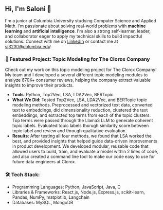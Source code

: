 ## Hi, I'm Saloni 👋
I'm a junior at Columbia University studying Computer Science and Applied Math. I'm passionate about solving real-world problems with **machine learning** and **artificial intelligence**. I'm also a strong self-learner, leader, and collaborator eager to apply my technical skills to build impactful solutions. Connect with me on [Linkedin](https://www.linkedin.com/in/saloni-jain-columbia/) or contact me at sj3230@columbia.edu!

### 🎯 Featured Project: Topic Modeling for The Clorox Company
Check out my work on this topic modeling project for The Clorox Company! My team and I developed a several different topic modeling modules to analyze 670K+ consumer reviews, helping the company extract valuable insights to improve their products.
* **Tools**: Python, Top2Vec, LSA, LDA2Vec, BERTopic
* **What We Did**: Tested Top2Vec, LSA, LDA2Vec, and BERTopic topic modeling methods. Preprocessed and vectorized text data, converted text to embeddings, did dimensionality reduction, clustered the text embeddings, and extracted top terns from each of the topic clusters. Top terms were passed through the Llama3 LLM to generate coherent topic labels. Evaluated topic labels thorugh similarity score between topic label and review and through qualitative evaluation.   
* **Results**: After testing all four methods, we found that LSA worked the best, and provided insights that helped guide data-driven improvements in product development. We developed modular, reusable code that allowed users to build, train, and evaluate a model within 2 lines of code, and also created a command line tool to make our code easy to use for future data engineers at Clorox.

### 🛠 Tech Stack:
* Programming Languages: Python, JavaScript, Java, C 
* Libraries & Frameworks: React.js, Node.js, Express.js, scikit-learn, Pandas, NumPy, matplotlib, Langchain
* Databases: MySQL, MongoDB

<!--
**saloni-jain-code/saloni-jain-code** is a ✨ _special_ ✨ repository because its `README.md` (this file) appears on your GitHub profile.

Here are some ideas to get you started:

- 🔭 I’m currently working on ...
- 🌱 I’m currently learning ...
- 👯 I’m looking to collaborate on ...
- 🤔 I’m looking for help with ...
- 💬 Ask me about ...
- 📫 How to reach me: ...
- 😄 Pronouns: ...
- ⚡ Fun fact: ...
-->
